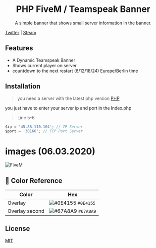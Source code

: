 <div align="center">

# PHP FiveM / Teamspeak Banner

A simple banner that shows small server information in the banner.

</div>

[Twitter](https://twitter.com/1UhMarlon) |
[Steam](https://steamcommunity.com/profiles/76561198162177248)

## Features

- A Dynamic Teamspeak Banner
- Shows current player on server
- countdown to the next restart (6/12/18/24) Europe/Berlin time

## Installation

> you need a server with the latest php version [PHP](https://www.php.net/)

you just have to enter your server ip and port in the Index.php

> Line 5-6
```javascript
$ip = '45.88.110.104'; // IP Server
$port = '30166'; // TCP Port Server
```

# images (06.03.2020)
![FiveM](https://i.imgur.com/1PGXFBf.png?1)

## 🎨 Color Reference

| Color         | Hex                                                                |
| ------------- | ------------------------------------------------------------------ |
| Overlay       | ![#0E4155](https://via.placeholder.com/10/0E4155?text=+) `#0E4155` |
| Overlay second| ![#67A8A9](https://via.placeholder.com/10/67A8A9?text=+) `#67A8A9` |

## License

[MIT](https://github.com/uhmarlon/FiveM-Teamspeak-Banner/blob/master/LICENSE)

